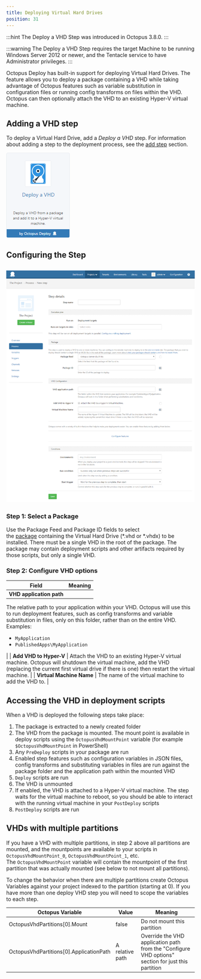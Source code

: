 ```yaml
---
title: Deploying Virtual Hard Drives
position: 31
---
```



:::hint
The Deploy a VHD Step was introduced in Octopus 3.8.0.
:::

:::warning
The Deploy a VHD Step requires the target Machine to be running Windows Server 2012 or newer, and the Tentacle service to have Administrator privileges.
:::


Octopus Deploy has built-in support for deploying Virtual Hard Drives. The feature allows you to deploy a package containing a VHD while taking advantage of Octopus features such as variable substitution in configuration files or running config transforms on files within the VHD. Octopus can then optionally attach the VHD to an existing Hyper-V virtual machine.

## Adding a VHD step


To deploy a Virtual Hard Drive, add a *Deploy a VHD* step. For information about adding a step to the deployment process, see the [add step](/docs/home/deploying-applications/adding-steps.md) section.


![](/docs/images/5671980/5866193.png)

## Configuring the Step

## ![](/docs/images/5671980/5866127.png)

### Step 1: Select a Package


Use the Package Feed and Package ID fields to select the [package](/docs/home/packaging-applications.md) containing the Virtual Hard Drive (\*.vhd or \*.vhdx) to be installed. There must be a single VHD in the root of the package. The package may contain deployment scripts and other artifacts required by those scripts, but only a single VHD.

### Step 2: Configure VHD options

| Field | Meaning |
| --- | --- |
| **VHD application path** | 

The relative path to your application within your VHD. Octopus will use this to run deployment features, such as config transforms and variable substitution in files, only on this folder, rather than on the entire VHD. Examples:

- `MyApplication`
- `PublishedApps\MyApplication`

 |
| **Add VHD to Hyper-V** | Attach the VHD to an existing Hyper-V virtual machine. Octopus will shutdown the virtual machine, add the VHD (replacing the current first virtual drive if there is one) then restart the virtual machine. |
| **Virtual Machine Name** | The name of the virtual machine to add the VHD to. |

## Accessing the VHD in deployment scripts


When a VHD is deployed the following steps take place:

1. The package is extracted to a newly created folder
2. The VHD from the package is mounted. The mount point is available in deploy scripts using the `OctopusVhdMountPoint` variable (for example `$OctopusVhdMountPoint` in PowerShell)
3. Any `PreDeploy` scripts in your package are run
4. Enabled step features such as configuration variables in JSON files, config transforms and substituting variables in files are run against the package folder and the application path within the mounted VHD
5. `Deploy` scripts are run
6. The VHD is unmounted
7. If enabled, the VHD is attached to a Hyper-V virtual machine. The step waits for the virtual machine to reboot, so you should be able to interact with the running virtual machine in your `PostDeploy` scripts
8. `PostDeploy` scripts are run


## VHDs with multiple partitions


If you have a VHD with multiple partitions, in step 2 above all partitions are mounted, and the mountpoints are available to your scripts in `OctopusVhdMountPoint_0`, `OctopusVhdMountPoint_1`, etc. The `OctopusVhdMountPoint` variable will contain the mountpoint of the first partition that was actually mounted (see below to not mount all partitions).


To change the behavior when there are multiple partitions create Octopus Variables against your project indexed to the partition (starting at 0). If you have more than one deploy VHD step you will need to scope the variables to each step.

| Octopus Variable | Value | Meaning |
| --- | --- | --- |
| OctopusVhdPartitions[0].Mount | false | Do not mount this partition |
| OctopusVhdPartitions[0].ApplicationPath | A relative path | Override the VHD application path from the "Configure VHD options" section for just this partition |
